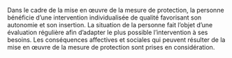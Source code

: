 Dans le cadre de la mise en œuvre de la mesure de protection, la personne bénéficie d’une intervention individualisée de qualité favorisant son autonomie et son insertion.
La situation de la personne fait l’objet d’une évaluation régulière afin d’adapter le plus possible l’intervention à ses besoins.
Les conséquences affectives et sociales qui peuvent résulter de la mise en œuvre de la mesure de protection sont prises en considération.
